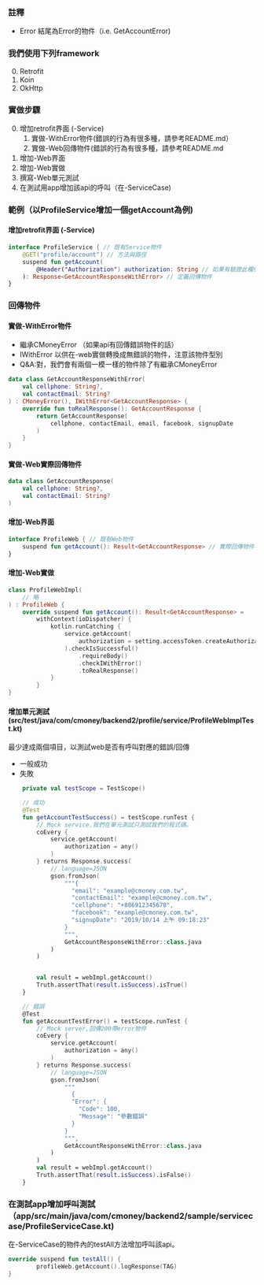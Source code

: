### 註釋

- Error 結尾為Error的物件（i.e. GetAccountError)

### 我們使用下列framework

0. Retrofit
0. Koin
0. OkHttp

### 實做步驟

0. 增加retrofit界面 (-Service)
    1. 實做-WithError物件(錯誤的行為有很多種，請參考README.md）
    2. 實做-Web回傳物件(錯誤的行為有很多種，請參考README.md
1. 增加-Web界面
2. 增加-Web實做
2. 撰寫-Web單元測試
3. 在測試用app增加該api的呼叫（在-ServiceCase)

### 範例（以ProfileService增加一個getAccount為例)

#### 增加retrofit界面 (-Service)

```kotlin
interface ProfileService { // 既有Service物件
    @GET("profile/account") // 方法與路徑
    suspend fun getAccount(
        @Header("Authorization") authorization: String // 如果有驗證此欄位必備
    ): Response<GetAccountResponseWithError> // 定義回傳物件
}
```

### 回傳物件

#### 實做-WithError物件

- 繼承CMoneyError （如果api有回傳錯誤物件的話）
- IWithError<GetAccountResponse> 以供在-web實做轉換成無錯誤的物件，注意該物件型別
- Q&A:對，我們會有兩個一模一樣的物件除了有繼承CMoneyError


```kotlin
data class GetAccountResponseWithError(
    val cellphone: String?,
    val contactEmail: String?
) : CMoneyError(), IWithError<GetAccountResponse> {
    override fun toRealResponse(): GetAccountResponse {
        return GetAccountResponse(
            cellphone, contactEmail, email, facebook, signupDate
        )
    }
}
```

#### 實做-Web實際回傳物件

```kotlin
data class GetAccountResponse(
    val cellphone: String?,
    val contactEmail: String?
)
```

#### 增加-Web界面

```kotlin
interface ProfileWeb { // 既有Web物件
    suspend fun getAccount(): Result<GetAccountResponse> // 實際回傳物件
}
```

#### 增加-Web實做

```kotlin
class ProfileWebImpl(
    // 略
) : ProfileWeb {
    override suspend fun getAccount(): Result<GetAccountResponse> =
        withContext(ioDispatcher) {
            kotlin.runCatching {
                service.getAccount(
                    authorization = setting.accessToken.createAuthorizationBearer()
                ).checkIsSuccessful()
                    .requireBody()
                    .checkIWithError()
                    .toRealResponse()
            }
        }
}
```

#### 增加單元測試 (src/test/java/com/cmoney/backend2/profile/service/ProfileWebImplTest.kt)

最少達成兩個項目，以測試web是否有呼叫對應的錯誤/回傳

- 一般成功
- 失敗

```kotlin
    private val testScope = TestScope()

    // 成功
    @Test
    fun getAccountTestSuccess() = testScope.runTest {
        // Mock service,我們在單元測試只測試我們的程式碼。
        coEvery {
            service.getAccount(
                authorization = any() 
            )
        } returns Response.success(
            // language=JSON
            gson.fromJson(
                """{
                  "email": "example@cmoney.com.tw",
                  "contactEmail": "example@cmoney.com.tw",
                  "cellphone": "+886912345678",
                  "facebook": "example@cmoney.com.tw",
                  "signupDate": "2019/10/14 上午 09:18:23"
                }
                """, 
                GetAccountResponseWithError::class.java
            )
        )


        val result = webImpl.getAccount()
        Truth.assertThat(result.isSuccess).isTrue()
    }

    // 錯誤
    @Test
    fun getAccountTestError() = testScope.runTest {
        // Mock server,回傳200帶error物件
        coEvery {
            service.getAccount(
                authorization = any()
            )
        } returns Response.success(
            // language=JSON
            gson.fromJson(
                """
                  {
                  "Error": {
                    "Code": 100,
                    "Message": "參數錯誤"
                  }
                }
                """, 
                GetAccountResponseWithError::class.java
            )
        )
        val result = webImpl.getAccount()
        Truth.assertThat(result.isSuccess).isFalse()
    }
```

### 在測試app增加呼叫測試（app/src/main/java/com/cmoney/backend2/sample/servicecase/ProfileServiceCase.kt)

在-ServiceCase的物件內的testAll方法增加呼叫該api。

```kotlin
override suspend fun testAll() {
        profileWeb.getAccount().logResponse(TAG)
}
```